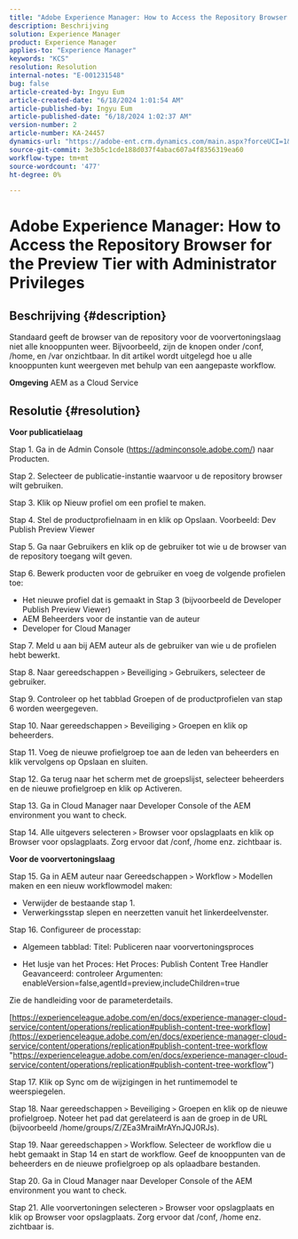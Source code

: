```yaml
---
title: "Adobe Experience Manager: How to Access the Repository Browser for the Preview Tier with Administrator Privileges"
description: Beschrijving
solution: Experience Manager
product: Experience Manager
applies-to: "Experience Manager"
keywords: "KCS"
resolution: Resolution
internal-notes: "E-001231548"
bug: false
article-created-by: Ingyu Eum
article-created-date: "6/18/2024 1:01:54 AM"
article-published-by: Ingyu Eum
article-published-date: "6/18/2024 1:02:37 AM"
version-number: 2
article-number: KA-24457
dynamics-url: "https://adobe-ent.crm.dynamics.com/main.aspx?forceUCI=1&pagetype=entityrecord&etn=knowledgearticle&id=ffdf3c56-0e2d-ef11-840b-6045bd06eea5"
source-git-commit: 3e3b5c1cde188d037f4abac607a4f8356319ea60
workflow-type: tm+mt
source-wordcount: '477'
ht-degree: 0%

---
```


# Adobe Experience Manager: How to Access the Repository Browser for the Preview Tier with Administrator Privileges

## Beschrijving {#description}


Standaard geeft de browser van de repository voor de voorvertoningslaag niet alle knooppunten weer. Bijvoorbeeld, zijn de knopen onder /conf, /home, en /var onzichtbaar. In dit artikel wordt uitgelegd hoe u alle knooppunten kunt weergeven met behulp van een aangepaste workflow.

<b>Omgeving</b>
AEM as a Cloud Service


## Resolutie {#resolution}


<b>Voor publicatielaag</b>

Stap 1. Ga in de Admin Console (https://adminconsole.adobe.com/) naar Producten.

Stap 2. Selecteer de publicatie-instantie waarvoor u de repository browser wilt gebruiken.

Stap 3. Klik op Nieuw profiel om een profiel te maken.

Stap 4. Stel de productprofielnaam in en klik op Opslaan.
Voorbeeld: Dev Publish Preview Viewer

Stap 5. Ga naar Gebruikers en klik op de gebruiker tot wie u de browser van de repository toegang wilt geven.

Stap 6. Bewerk producten voor de gebruiker en voeg de volgende profielen toe:
- Het nieuwe profiel dat is gemaakt in Stap 3 (bijvoorbeeld de Developer Publish Preview Viewer)
- AEM Beheerders voor de instantie van de auteur
- Developer for Cloud Manager

Stap 7. Meld u aan bij AEM auteur als de gebruiker van wie u de profielen hebt bewerkt.

Stap 8. Naar gereedschappen `>`  Beveiliging `>`  Gebruikers, selecteer de gebruiker.

Stap 9. Controleer op het tabblad Groepen of de productprofielen van stap 6 worden weergegeven.

Stap 10. Naar gereedschappen `>`  Beveiliging `>`  Groepen en klik op beheerders.

Stap 11. Voeg de nieuwe profielgroep toe aan de leden van beheerders en klik vervolgens op Opslaan en sluiten.

Stap 12. Ga terug naar het scherm met de groepslijst, selecteer beheerders en de nieuwe profielgroep en klik op Activeren.

Stap 13. Ga in Cloud Manager naar Developer Console of the AEM environment you want to check.

Stap 14. Alle uitgevers selecteren `>`  Browser voor opslagplaats en klik op Browser voor opslagplaats.
Zorg ervoor dat /conf, /home enz. zichtbaar is.

<b>Voor de voorvertoningslaag</b>

Stap 15. Ga in AEM auteur naar Gereedschappen `>`  Workflow `>`  Modellen maken en een nieuw workflowmodel maken:
- Verwijder de bestaande stap 1.
- Verwerkingsstap slepen en neerzetten vanuit het linkerdeelvenster.

Stap 16. Configureer de processtap:

- Algemeen tabblad: Titel: Publiceren naar voorvertoningsproces

- Het lusje van het Proces: Het Proces: Publish Content Tree Handler Geavanceerd: controleer Argumenten: enableVersion=false,agentId=preview,includeChildren=true



Zie de handleiding voor de parameterdetails.

[https://experienceleague.adobe.com/en/docs/experience-manager-cloud-service/content/operations/replication#publish-content-tree-workflow](https://experienceleague.adobe.com/en/docs/experience-manager-cloud-service/content/operations/replication#publish-content-tree-workflow "https://experienceleague.adobe.com/en/docs/experience-manager-cloud-service/content/operations/replication#publish-content-tree-workflow")



Stap 17. Klik op Sync om de wijzigingen in het runtimemodel te weerspiegelen.

Stap 18. Naar gereedschappen `>`  Beveiliging `>`  Groepen en klik op de nieuwe profielgroep.
Noteer het pad dat gerelateerd is aan de groep in de URL (bijvoorbeeld /home/groups/Z/ZEa3MraiMrAYnJQJ0RJs).

Stap 19. Naar gereedschappen `>`  Workflow. Selecteer de workflow die u hebt gemaakt in Stap 14 en start de workflow.
Geef de knooppunten van de beheerders en de nieuwe profielgroep op als oplaadbare bestanden.

Stap 20. Ga in Cloud Manager naar Developer Console of the AEM environment you want to check.

Stap 21. Alle voorvertoningen selecteren `>`  Browser voor opslagplaats en klik op Browser voor opslagplaats.
Zorg ervoor dat /conf, /home enz. zichtbaar is.
